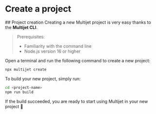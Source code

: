# Create a project

## Project creation
Creating a new Multijet project is very easy thanks to the **Multijet CLI**.

> Prerequisites:
>
> -   Familiarity with the command line
> -   Node.js​ version 16 or higher

Open a terminal and run the following command to create a new project:

```sh
npx multijet create
```

To build your new project, simply run:

```sh
cd <project-name>
npm run build
```

If the build succeeded, you are ready to start using Multijet in your new project 🎉
​
